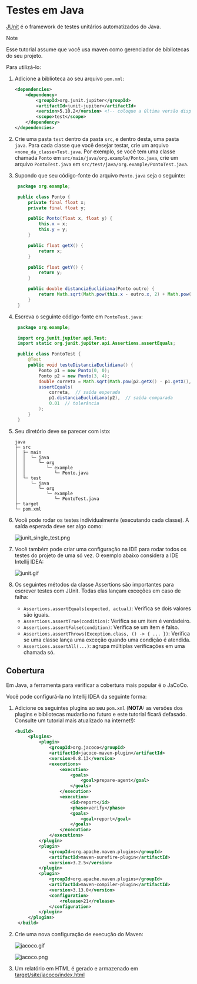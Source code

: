 # Testes em Java

[JUnit](https://junit.org) é o framework de testes unitários automatizados do Java.

> [!NOTE]
> Esse tutorial assume que você usa maven como gerenciador de bibliotecas do seu projeto.

Para utilizá-lo:

1. Adicione a biblioteca ao seu arquivo `pom.xml`:

   ```xml
   <dependencies>
       <dependency>
           <groupId>org.junit.jupiter</groupId>
           <artifactId>junit-jupiter</artifactId>
           <version>5.10.2</version> <!-- coloque a última versão disponível ou a última compatível com seu projeto -->
           <scope>test</scope>
       </dependency>
   </dependencies>
   ```

2. Crie uma pasta `test` dentro da pasta `src`, e dentro desta, uma pasta `java`. Para cada classe que você desejar
   testar, crie um arquivo `<nome_da_classe>Test.java`. Por exemplo, se você tem uma classe chamada `Ponto` em
   `src/main/java/org.example/Ponto.java`, crie um arquivo `PontoTest.java` em
   `src/test/java/org.example/PontoTest.java`.
3. Supondo que seu código-fonte do arquivo `Ponto.java` seja o seguinte:
   ```java
    package org.example;

    public class Ponto {
        private final float x;
        private final float y;

        public Ponto(float x, float y) {
            this.x = x;
            this.y = y;
        }

        public float getX() {
            return x;
        }

        public float getY() {
            return y;
        }

        public double distanciaEuclidiana(Ponto outro) {
            return Math.sqrt(Math.pow(this.x - outro.x, 2) + Math.pow(this.y - outro.y, 2));
        }
    }
   ```

4. Escreva o seguinte código-fonte em `PontoTest.java`:

   ```java
    package org.example;

    import org.junit.jupiter.api.Test;
    import static org.junit.jupiter.api.Assertions.assertEquals;

    public class PontoTest {
        @Test
        public void testeDistanciaEuclidiana() {
            Ponto p1 = new Ponto(0, 0);
            Ponto p2 = new Ponto(3, 4);
            double correta = Math.sqrt(Math.pow(p2.getX() - p1.getX(), 2) + Math.pow(p2.getY() - p1.getY(), 2));
            assertEquals(
                correta,  // saída esperada
                p1.distanciaEuclidiana(p2),  // saída comparada
                0.01  // tolerância
            );
        }
    }
   ```

5. Seu diretório deve se parecer com isto:
   ```
   java
   ├─ src
   │  ├─ main
   │  │  └─ java
   │  │     └─ org
   │  │        └─ example
   │  │           └─ Ponto.java
   │  └─ test
   │     └─ java
   │        └─ org
   │           └─ example
   │              └─ PontoTest.java
   ├─ target
   └─ pom.xml
   ```

6. Você pode rodar os testes individualmente (executando cada classe). A saída esperada deve ser algo como:

   ![junit_single_test.png](../imagens/junit_single_test.png)

7. Você também pode criar uma configuração na IDE para rodar todos os testes do projeto de uma só vez. O exemplo abaixo
   considera a IDE Intellij IDEA:

   ![junit.gif](../imagens/junit.gif)

8. Os seguintes métodos da classe Assertions são importantes para escrever testes com JUnit. Todas elas lançam exceções
   em caso de falha:

    * `Assertions.assertEquals(expected, actual)`: Verifica se dois valores são iguais.
    * `Assertions.assertTrue(condition)`: Verifica se um item é verdadeiro.
    * `Assertions.assertFalse(condition)`: Verifica se um item é falso.
    * `Assertions.assertThrows(Exception.class, () -> { ... })`: Verifica se uma classe lança uma exceção quando uma
      condição é atendida.
    * `Assertions.assertAll(...)`: agrupa múltiplas verificações em uma chamada só.


## Cobertura

Em Java, a ferramenta para verificar a cobertura mais popular é o JaCoCo. 

Você pode configurá-la no Intellij IDEA da seguinte forma:

1. Adicione os seguintes plugins ao seu `pom.xml` (**NOTA:** as versões dos plugins e bibliotecas mudarão no futuro e 
   este tutorial ficará defasado. Consulte um tutorial mais atualizado na internet!):

   ```xml
   <build>
        <plugins>
            <plugin>
                <groupId>org.jacoco</groupId>
                <artifactId>jacoco-maven-plugin</artifactId>
                <version>0.8.13</version>
                <executions>
                    <execution>
                        <goals>
                            <goal>prepare-agent</goal>
                        </goals>
                    </execution>
                    <execution>
                        <id>report</id>
                        <phase>verify</phase>
                        <goals>
                            <goal>report</goal>
                        </goals>
                    </execution>
                </executions>
            </plugin>
            <plugin>
                <groupId>org.apache.maven.plugins</groupId>
                <artifactId>maven-surefire-plugin</artifactId>
                <version>3.2.5</version>
            </plugin>
            <plugin>
                <groupId>org.apache.maven.plugins</groupId>
                <artifactId>maven-compiler-plugin</artifactId>
                <version>3.13.0</version>
                <configuration>
                    <release>21</release>
                </configuration>
            </plugin>
        </plugins>
    </build>
   ```
   
2. Crie uma nova configuração de execução do Maven:
   
   ![jacoco.gif](../imagens/jacoco.gif)

   ![jacoco.png](../imagens/jacoco.png)

3. Um relatório em HTML é gerado e armazenado em [target/site/jacoco/index.html](target/site/jacoco/index.html)
 
   
